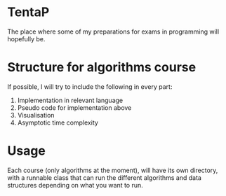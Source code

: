 # TentaP

The place where some of my preparations for exams in programming will hopefully be.

# Structure for algorithms course

If possible, I will try to include the following in every part:

1. Implementation in relevant language  
2. Pseudo code for implementation above
3. Visualisation
4. Asymptotic time complexity

# Usage

Each course (only algorithms at the moment), will have its own directory, with a runnable class that can run the different algorithms and data structures depending on what you want to run.
